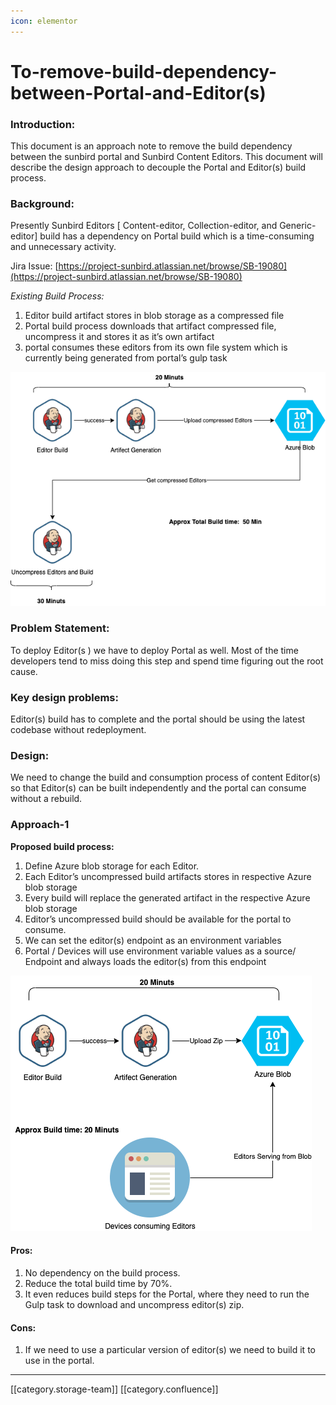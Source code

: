```yaml
---
icon: elementor
---
```


# To-remove-build-dependency-between-Portal-and-Editor(s)

### Introduction:

This document is an approach note to remove the build dependency between the sunbird portal and Sunbird Content Editors. This document will describe the design approach to decouple the Portal and Editor(s) build process.

### Background:

Presently Sunbird Editors \[ Content-editor, Collection-editor, and Generic-editor] build has a dependency on Portal build which is a time-consuming and unnecessary activity.

Jira Issue: [https://project-sunbird.atlassian.net/browse/SB-19080](https://project-sunbird.atlassian.net/browse/SB-19080)

_Existing Build Process:_

1. Editor build artifact stores in blob storage as a compressed file
2. Portal build process downloads that artifact compressed file, uncompress it and stores it as it’s own artifact
3. portal consumes these editors from its own file system which is currently being generated from portal’s gulp task

![](<../../../../.gitbook/assets/Untitled Diagram (1).png>)

### Problem Statement:

To deploy Editor(s ) we have to deploy Portal as well. Most of the time developers tend to miss doing this step and spend time figuring out the root cause.

### Key design problems:

Editor(s) build has to complete and the portal should be using the latest codebase without redeployment.

### Design:

We need to change the build and consumption process of content Editor(s) so that Editor(s) can be built independently and the portal can consume without a rebuild.

### Approach-1

**Proposed build process:**

1. Define Azure blob storage for each Editor.
2. Each Editor’s uncompressed build artifacts stores in respective Azure blob storage
3. Every build will replace the generated artifact in the respective Azure blob storage
4. Editor’s uncompressed build should be available for the portal to consume.
5. We can set the editor(s) endpoint as an environment variables
6. Portal / Devices will use environment variable values as a source/ Endpoint and always loads the editor(s) from this endpoint

![](<../../../../.gitbook/assets/Untitled Diagram (2).png>)

#### Pros:

1. No dependency on the build process.
2. Reduce the total build time by 70%.
3. It even reduces build steps for the Portal, where they need to run the Gulp task to download and uncompress editor(s) zip.

#### Cons:

1. If we need to use a particular version of editor(s) we need to build it to use in the portal.

***

\[\[category.storage-team]] \[\[category.confluence]]
